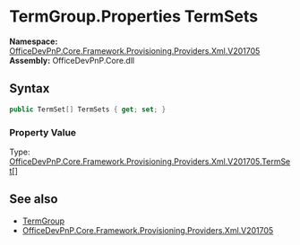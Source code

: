 # TermGroup.Properties TermSets
  

**Namespace:** [OfficeDevPnP.Core.Framework.Provisioning.Providers.Xml.V201705](OfficeDevPnP.Core.Framework.Provisioning.Providers.Xml.V201705.md)  
**Assembly:** OfficeDevPnP.Core.dll  
## Syntax
```C#
public TermSet[] TermSets { get; set; }
```

### Property Value
Type: [OfficeDevPnP.Core.Framework.Provisioning.Providers.Xml.V201705.TermSet[]](OfficeDevPnP.Core.Framework.Provisioning.Providers.Xml.V201705.TermSet.md)  

## See also
- [TermGroup](OfficeDevPnP.Core.Framework.Provisioning.Providers.Xml.V201705.TermGroup.md) 
- [OfficeDevPnP.Core.Framework.Provisioning.Providers.Xml.V201705](OfficeDevPnP.Core.Framework.Provisioning.Providers.Xml.V201705.md) 
